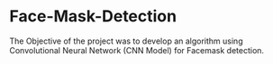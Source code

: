 # Face-Mask-Detection
The Objective of the project was to develop an algorithm using Convolutional Neural Network (CNN Model) for Facemask detection.
